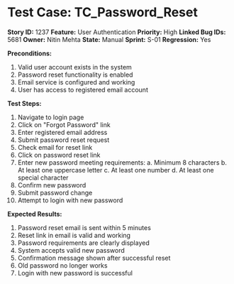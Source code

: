 # Test Case: TC_Password_Reset
**Story ID:** 1237
**Feature:** User Authentication
**Priority:** High
**Linked Bug IDs:** 5681
**Owner:** Nitin Mehta
**State:** Manual
**Sprint:** S-01
**Regression:** Yes

**Preconditions:**
1. Valid user account exists in the system
2. Password reset functionality is enabled
3. Email service is configured and working
4. User has access to registered email account

**Test Steps:**
1. Navigate to login page
2. Click on "Forgot Password" link
3. Enter registered email address
4. Submit password reset request
5. Check email for reset link
6. Click on password reset link
7. Enter new password meeting requirements:
   a. Minimum 8 characters
   b. At least one uppercase letter
   c. At least one number
   d. At least one special character
8. Confirm new password
9. Submit password change
10. Attempt to login with new password

**Expected Results:**
1. Password reset email is sent within 5 minutes
2. Reset link in email is valid and working
3. Password requirements are clearly displayed
4. System accepts valid new password
5. Confirmation message shown after successful reset
6. Old password no longer works
7. Login with new password is successful
